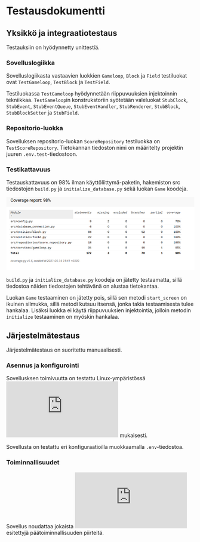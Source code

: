 # Testausdokumentti
## Yksikkö ja integraatiotestaus
Testauksiin on hyödynnetty unittestiä.
### Sovelluslogiikka
Sovelluslogiikasta vastaavien luokkien ``Gameloop``, ``Block`` ja ``Field`` testiluokat ovat ``TestGameloop``, ``TestBlock`` ja ``TestField``.

Testiluokassa ``TestGameloop`` hyödynnetään riippuvuuksien injektoinnin tekniikkaa. ``TestGameloop``in konstrukstoriin syötetään valeluokat ``StubClock``, ``StubEvent``,
``StubEventQueue``, ``StubEventHandler``, ``StubRenderer``, ``StubBlock``, ``StubBlockSetter`` ja ``StubField``.

### Repositorio-luokka
Sovelluksen repositorio-luokan ``ScoreRepository`` testiluokka on ``TestScoreRepository``. Tietokannan tiedoston nimi on määritelty projektin juuren ``.env.test``-tiedostoon.

### Testikattavuus
Testauskattavuus on 98% ilman käyttöliittymä-paketin, hakemiston src tiedostojen ``build.py`` ja ``initialize_database.py`` sekä luokan ``Game`` koodeja.

![Testauskattavuus](https://github.com/TanakaAkihiro/ot-harjoitustyo/blob/master/dokumentaatio/kuvat/testausdokumentti-haaraumakattavuus.png)

``build.py`` ja ``initialize_database.py`` koodeja on jätetty testaamatta, sillä tiedostoa näiden tiedostojen tehtävänä on alustaa tietokantaa.

Luokan ``Game`` testaaminen on jätetty pois, sillä sen metodi ``start_screen`` on ikuinen silmukka, sillä metodi kutsuu itsensä, jonka takia testaamisesta tulee hankalaa.
Lisäksi luokka ei käytä riippuvuuksien injektointia, jolloin metodin ``initialize`` testaaminen on myöskin hankalaa.

## Järjestelmätestaus

Järjestelmätestaus on suoritettu manuaalisesti.

### Asennus ja konfigurointi
Sovellusksen toimivuutta on testattu Linux-ympäristössä ![käyttöohjeen](https://github.com/TanakaAkihiro/ot-harjoitustyo/blob/master/dokumentaatio/kayttoohje.md) mukaisesti.

Sovellusta on testattu eri konfiguraatioilla muokkaamalla ``.env``-tiedostoa.

### Toiminnallisuudet

Sovellus noudattaa jokaista ![vaativuusmäärittelyssä](https://github.com/TanakaAkihiro/ot-harjoitustyo/blob/master/dokumentaatio/vaatimusmaarittely.md) esitettyjä 
päätoiminnallisuuden piirteitä.  
